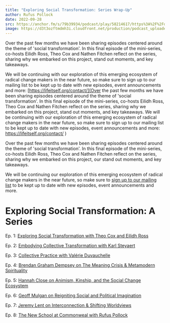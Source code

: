 ```yaml
---
title: "Exploring Social Transformation: Series Wrap-Up"
author: Rufus Pollock
date: 2022-09-28
src: https://anchor.fm/s/79b39934/podcast/play/58214617/https%3A%2F%2Fd3ctxlq1ktw2nl.cloudfront.net%2Fproduction%2Fexports%2F79b39934%2F58214617%2F9007fada67b037d77a56dbd64a26808d.m4a
image: https://d3t3ozftmdmh3i.cloudfront.net/production/podcast_uploaded_episode/20318133/20318133-1664298241088-0b43e1ebb7755.jpg
---
```


Over the past few months we have been sharing episodes centered around the theme of 'social transformation'. In this final episode of the mini-series, co-hosts Eilidh Ross, Theo Cox and Nathen Fitchen reflect on the series, sharing why we embarked on this project, stand out moments, and key takeaways. 

We will be continuing with our exploration of this emerging ecosystem of radical change makers in the near future, so make sure to sign up to our mailing list to be kept up to date with new episodes, event announcements and more: [https://lifeitself.org/contact/](Over the past few months we have been sharing episodes centered around the theme of 'social transformation'. In this final episode of the mini-series, co-hosts Eilidh Ross, Theo Cox and Nathen Fitchen reflect on the series, sharing why we embarked on this project, stand out moments, and key takeaways. We will be continuing with our exploration of this emerging ecosystem of radical change makers in the near future, so make sure to sign up to our mailing list to be kept up to date with new episodes, event announcements and more: https://lifeitself.org/contact/ )

Over the past few months we have been sharing episodes centered around the theme of 'social transformation'. In this final episode of the mini-series, co-hosts Eilidh Ross, Theo Cox and Nathen Fitchen reflect on the series, sharing why we embarked on this project, our stand out moments, and key takeaways.

We will be continuing our exploration of this emerging ecosystem of radical change makers in the near future, so make sure to [sign up to our mailing list](https://lifeitself.org/contact/) to be kept up to date with new episodes, event announcements and more.

# Exploring Social Transformation: A Series

Ep. 1: [Exploring Social Transformation with Theo Cox and Eilidh Ross](https://lifeitself.org/2022/06/09/exploring-social-transformation/)

Ep. 2: [Embodying Collective Transformation with Karl Steyaert](https://lifeitself.org/2022/06/09/embodying-collective-transformation-with-karl-steyaert/)

Ep. 3: [Collective Practice with Valérie Duvauchelle](https://lifeitself.org/2022/06/20/collective-practice-with-valerie-duvauchelle/)

Ep. 4: [Brendan Graham Dempsey on The Meaning Crisis & Metamodern Spirituality](https://lifeitself.org/2022/06/21/brendan-graham-dempsey-on-the-meaning-crisis-metamodern-spirituality/)

Ep. 5: [Hannah Close on Animism, Kinship, and the Social Change Ecosystem](https://lifeitself.org/2022/07/12/hannah-close-on-animism-kinship-and-the-social-change-ecosystem/)

Ep. 6: [Geoff Mulgan on Reigniting Social and Political Imagination](https://lifeitself.org/2022/07/26/geoff-mulgan-on-reigniting-social-and-political-imagination/)

Ep. 7: [Jeremy Lent on Interconnection & Shifting Worldviews](https://lifeitself.org/2022/08/09/jeremy-lent-on-interconnection-shifting-worldviews/)

Ep. 8: [The New School at Commonweal with Rufus Pollock](https://lifeitself.org/2022/08/16/the-new-school-at-commonweal-with-rufus-pollock/)
